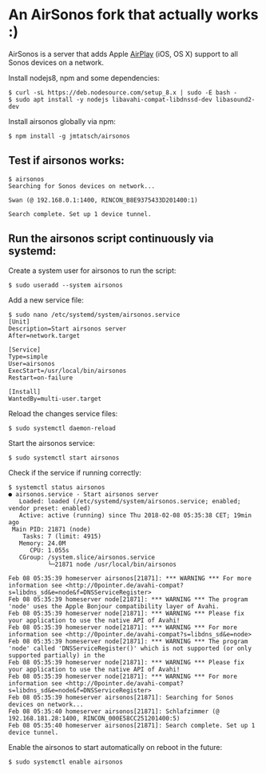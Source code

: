An AirSonos fork that actually works :)
========

AirSonos is a server that adds Apple [AirPlay](https://www.apple.com/airplay/) (iOS, OS X) support to all Sonos devices on a network.

Install nodejs8, npm and some dependencies:
```
$ curl -sL https://deb.nodesource.com/setup_8.x | sudo -E bash -
$ sudo apt install -y nodejs libavahi-compat-libdnssd-dev libasound2-dev
```

Install airsonos globally via npm:
```
$ npm install -g jmtatsch/airsonos
```

Test if airsonos works:
-------------
```
$ airsonos
Searching for Sonos devices on network...

Swan (@ 192.168.0.1:1400, RINCON_B8E9375433D201400:1)

Search complete. Set up 1 device tunnel.
```

Run the airsonos script continuously via systemd:
-------------

Create a system user for airsonos to run the script:
```
$ sudo useradd --system airsonos
```

Add a new service file:
```
$ sudo nano /etc/systemd/system/airsonos.service
[Unit]
Description=Start airsonos server
After=network.target

[Service]
Type=simple
User=airsonos
ExecStart=/usr/local/bin/airsonos
Restart=on-failure

[Install]
WantedBy=multi-user.target
```

Reload the changes service files:
```
$ sudo systemctl daemon-reload
```

Start the airsonos service:
```
$ sudo systemctl start airsonos
```

Check if the service if running correctly:
```
$ systemctl status airsonos
● airsonos.service - Start airsonos server
   Loaded: loaded (/etc/systemd/system/airsonos.service; enabled; vendor preset: enabled)
   Active: active (running) since Thu 2018-02-08 05:35:38 CET; 19min ago
 Main PID: 21871 (node)
    Tasks: 7 (limit: 4915)
   Memory: 24.0M
      CPU: 1.055s
   CGroup: /system.slice/airsonos.service
           └─21871 node /usr/local/bin/airsonos

Feb 08 05:35:39 homeserver airsonos[21871]: *** WARNING *** For more information see <http://0pointer.de/avahi-compat?s=libdns_sd&e=node&f=DNSServiceRegister>
Feb 08 05:35:39 homeserver node[21871]: *** WARNING *** The program 'node' uses the Apple Bonjour compatibility layer of Avahi.
Feb 08 05:35:39 homeserver node[21871]: *** WARNING *** Please fix your application to use the native API of Avahi!
Feb 08 05:35:39 homeserver node[21871]: *** WARNING *** For more information see <http://0pointer.de/avahi-compat?s=libdns_sd&e=node>
Feb 08 05:35:39 homeserver node[21871]: *** WARNING *** The program 'node' called 'DNSServiceRegister()' which is not supported (or only supported partially) in the
Feb 08 05:35:39 homeserver node[21871]: *** WARNING *** Please fix your application to use the native API of Avahi!
Feb 08 05:35:39 homeserver node[21871]: *** WARNING *** For more information see <http://0pointer.de/avahi-compat?s=libdns_sd&e=node&f=DNSServiceRegister>
Feb 08 05:35:39 homeserver airsonos[21871]: Searching for Sonos devices on network...
Feb 08 05:35:40 homeserver airsonos[21871]: Schlafzimmer (@ 192.168.181.28:1400, RINCON_000E58CC251201400:5)
Feb 08 05:35:40 homeserver airsonos[21871]: Search complete. Set up 1 device tunnel.
```

Enable the airsonos to start automatically on reboot in the future:
```
$ sudo systemctl enable airsonos
```
